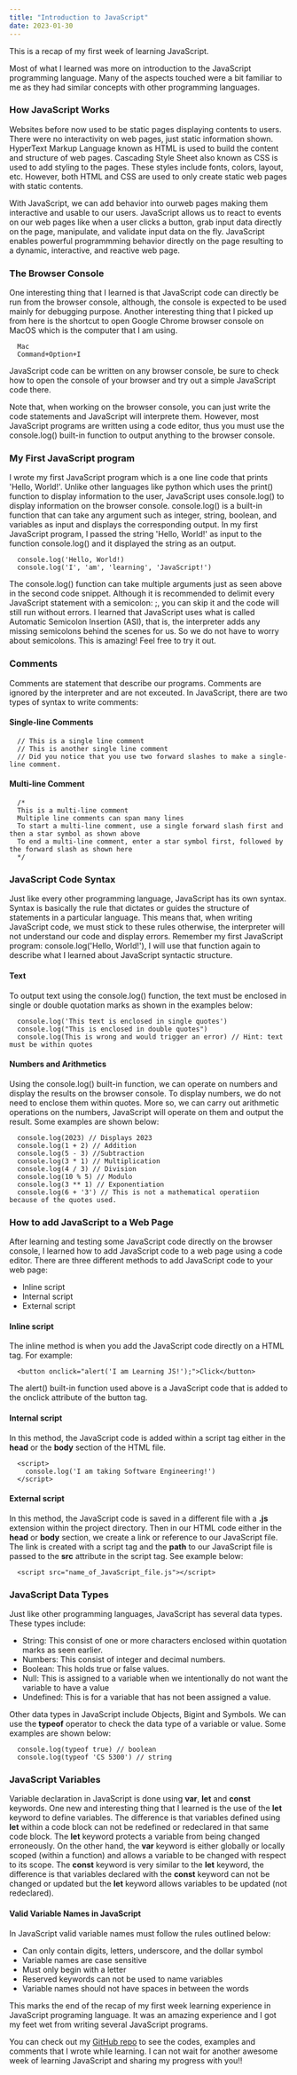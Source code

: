 ```yaml
---
title: "Introduction to JavaScript"
date: 2023-01-30
---
```

This is a recap of my first week of learning JavaScript.

Most of what I learned was more on introduction to the JavaScript programming language. Many of the aspects touched were a bit familiar to me as they had similar concepts with other programming languages. 

### How JavaScript Works
Websites before now used to be static pages displaying contents to users. There were no interactivity on web pages, just static information shown. HyperText Markup Language known as HTML is used to build the content and structure of web pages. Cascading Style Sheet also known as CSS is used to add styling to the pages. These styles include fonts, colors, layout, etc. However, both HTML and CSS are used to only create static web pages with static contents.

With JavaScript, we can add behavior into ourweb pages making them interactive and usable to our users. JavaScript allows us to react to events on our web pages like when a user clicks a button, grab input data directly on the page, manipulate, and validate input data on the fly. JavaScript enables powerful programmming behavior directly on the page resulting to a dynamic, interactive, and reactive web page.

### The Browser Console
One interesting thing that I learned is that JavaScript code can directly be run from the browser console, although, the console is expected to be used mainly for debugging purpose. Another interesting thing that I picked up from here is the shortcut to open Google Chrome browser console on MacOS which is the computer that I am using.
```
  Mac
  Command+Option+I  
```

JavaScript code can be written on any browser console, be sure to check how to open the console of your browser and try out a simple JavaScript code there.

Note that, when working on the browser console, you can just write the code statements and JavaScript will interprete them. However, most JavaScript programs are written using a code editor, thus you must use the console.log() built-in function to output anything to the browser console.

### My First JavaScript program
I wrote my first JavaScript program which is a one line code that prints 'Hello, World!'. Unlike other languages like python which uses the print() function to display information to the user, JavaScript uses console.log() to display information on the browser console. console.log() is a built-in function that can take any argument such as integer, string, boolean, and variables as input and displays the corresponding output. In my first JavaScript program, I passed the string 'Hello, World!' as input to the function console.log() and it displayed the string as an output.
```
  console.log('Hello, World!)  
  console.log('I', 'am', 'learning', 'JavaScript!')
```
The console.log() function can take multiple arguments just as seen above in the second code snippet. Although it is recommended to delimit every JavaScript statement with a semicolon: ;, you can skip it and the code will still run without errors. I learned that JavaScript uses what is called Automatic Semicolon Insertion (ASI), that is, the interpreter adds any missing semicolons behind the scenes for us. So we do not have to worry about semicolons. This is amazing! Feel free to try it out.

### Comments
Comments are statement that describe our programs. Comments are ignored by the interpreter and are not exceuted. In JavaScript, there are two types of syntax to write comments:

#### Single-line Comments
```
  // This is a single line comment  
  // This is another single line comment  
  // Did you notice that you use two forward slashes to make a single-line comment.
```
#### Multi-line Comment
```
  /*  
  This is a multi-line comment  
  Multiple line comments can span many lines  
  To start a multi-line comment, use a single forward slash first and then a star symbol as shown above  
  To end a multi-line comment, enter a star symbol first, followed by the forward slash as shown here  
  */
```
### JavaScript Code Syntax
Just like every other programming language, JavaScript has its own syntax. Syntax is basically the rule that dictates or guides the structure of statements in a particular language. This means that, when writing JavaScript code, we must stick to these rules otherwise, the interpreter will not understand our code and display errors. Remember my first JavaScript program: console.log('Hello, World!'), I will use that function again to describe what I learned about JavaScript syntactic structure.

#### Text
To output text using the console.log() function, the text must be enclosed in single or double quotation marks as shown in the examples below:
```
  console.log('This text is enclosed in single quotes')  
  console.log("This is enclosed in double quotes")  
  console.log(This is wrong and would trigger an error) // Hint: text must be within quotes
```
#### Numbers and Arithmetics
Using the console.log() built-in function, we can operate on numbers and display the results on the browser console. To display numbers, we do not need to enclose them within quotes. More so, we can carry out arithmetic operations on the numbers, JavaScript will operate on them and output the result. Some examples are shown below:  
```
  console.log(2023) // Displays 2023  
  console.log(1 + 2) // Addition  
  console.log(5 - 3) //Subtraction  
  console.log(3 * 1) // Multiplication  
  console.log(4 / 3) // Division  
  console.log(10 % 5) // Modulo  
  console.log(3 ** 1) // Exponentiation  
  console.log(6 + '3') // This is not a mathematical operatiion because of the quotes used.
```
### How to add JavaScript to a Web Page
After learning and testing some JavaScript code directly on the browser console, I learned how to add JavaScript code to a web page using a code editor. There are three different methods to add JavaScript code to your web page:

- Inline script
- Internal script
- External script

#### Inline script
The inline method is when you add the JavaScript code directly on a HTML tag. For example:  
```
  <button onclick="alert('I am Learning JS!');">Click</button>
```
The alert() built-in function used above is a JavaScript code that is added to the onclick attribute of the button tag.

#### Internal script

In this method, the JavaScript code is added within a script tag either in the **head** or the **body** section of the HTML file.  
```  
  <script>
    console.log('I am taking Software Engineering!')
  </script>
```
#### External script

In this method, the JavaScript code is saved in a different file with a **.js** extension within the project directory. Then in our HTML code either in the **head** or **body** section, we create a link or reference to our JavaScript file. The link is created with a script tag and the **path** to our JavaScript file is passed to the **src** attribute in the script tag. See example below:  
```  
  <script src="name_of_JavaScript_file.js"></script>
```

### JavaScript Data Types

Just like other programming languages, JavaScript has several data types. These types include:  

- String: This consist of one or more characters enclosed within quotation marks as seen earlier.  
- Numbers: This consist of integer and decimal numbers.
- Boolean: This holds true or false values.
- Null: This is assigned to a variable when we intentionally do not want the variable to have a value
- Undefined: This is for a variable that has not been assigned a value.  

Other data types in JavaScript include Objects, Bigint and Symbols. We can use the **typeof** operator to check the data type of a variable or value. Some examples are shown below:
```  
  console.log(typeof true) // boolean
  console.log(typeof 'CS 5300') // string
```

### JavaScript Variables

Variable declaration in JavaScript is done using **var**, **let** and **const** keywords. One new and interesting thing that I learned is the use of the **let** keyword to define variables. The difference is that variables defined using **let** within a code block can not be redefined or redeclared in that same code block. The **let** keyword protects a variable from being changed erroneously. On the other hand, the **var** keyword is either globally or locally scoped (within a function) and allows a variable to be changed with respect to its scope. The **const** keyword is very similar to the **let** keyword, the difference is that variables declared with the **const** keyword can not be changed or updated but the **let** keyword allows variables to be updated (not redeclared).

#### Valid Variable Names in JavaScript

In JavaScript valid variable names must follow the rules outlined below:  

- Can only contain digits, letters, underscore, and the dollar symbol
- Variable names are case sensitive
- Must only begin with a letter
- Reserved keywords can not be used to name variables
- Variable names should not have spaces in between the words

This marks the end of the recap of my first week learning experience in JavaScript programing language. It was an amazing experience and I got my feet wet from writing several JavaScript programs.

You can check out my [GitHub repo](https://github.com/MarshallOkafor/learning-JavaScript/tree/main/week1 "Week1 of learning JavaScript") to see the codes, examples and comments that I wrote while learning. I can not wait for another awesome week of learning JavaScript and sharing my progress with you!!
